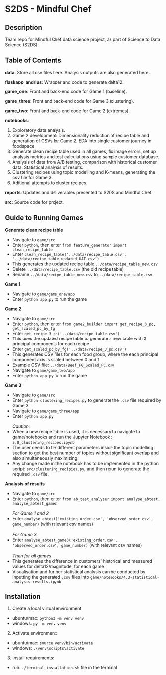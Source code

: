 # S2DS - Mindful Chef

## Description
Team repo for Mindful Chef data science project, as part of Science to Data Science (S2DS).

## Table of Contents

**data**: Store all csv files here. Analysis outputs are also generated here.

**flaskapp_andrius**: Wrapper and code to generate delta12.

**game_one**: Front and back-end code for Game 1 (baseline).

**game_three**: Front and back-end code for Game 3 (clustering).

**game_two**: Front and back-end code for Game 2 (extremes).

**notebooks**:
1. Exploratory data analysis.
2. Game 2 development: Dimensionality reduction of recipe table and generation of CSVs for Game 2. EDA into single customer journey in foodspace
3. Generate clean recipe table used in all games, fix image errors, set up analysis metrics and test calculations using sample customer database.
4. Analysis of data from A/B testing, comparison with historical customer data. Statistical analysis of results.
5. Clustering recipes using topic modelling and K-means, generating the csv file for Game 3.
6. Aditional attempts to cluster recipes.

**reports**: Updates and deliverables presented to S2DS and Mindful Chef.

**src**: Source code for project.

## Guide to Running Games

**Generate clean recipe table**
- Navigate to `game/src`
- Enter `python`, then enter `from feature_generator import clean_recipe_table`
- Enter `clean_recipe_table('../data/recipe_table.csv', '../data/recipe_table_updated_UAT.csv')`
- This generates the updated recipe table `../data/recipe_table_new.csv`
- Delete `../data/recipe_table.csv` (the old recipe table)
- Rename `../data/recipe_table_new.csv` to `../data/recipe_table.csv`

**Game 1**
- Navigate to `game/game_one/app`
- Enter `python app.py` to run the game

**Game 2**
- Navigate to `game/src`
- Enter `python`, then enter `from game2_builder import get_recipe_3_pc, get_scaled_pc_by_fg`
- Enter `get_recipe_3_pc('../data/recipe_table.csv')`
- This uses the updated recipe table to generate a new table with 3 principal components for each recipe
- Enter `get_scaled_pc_by_fg('../data/recipe_3_pc.csv')`
- This generates CSV files for each food group, where the each principal component axis is scaled between 0 and 1
- Example CSV file: `../data/Beef_FG_Scaled_PC.csv`
- Navigate to `game/game_two/app`
- Enter `python app.py` to run the game

**Game 3**
- Navigate to `game/src`
- Enter `python clustering_recipes.py` to generate the `.csv` file required by Game 3
- Navigate to `game/game_three/app`
- Enter `python app.py`
<br><br>*Caution:*
- When a new recipe table is used, it is necessary to navigate to game/notebooks and run the Jupyter Notebook : `5.0_clustering_recipes.ipynb`
- The user needs to try different parameters inside the topic modelling section to get the best number of topics without significant overlap and also simultaneously maximizing
- Any change made in the notebook has to be implemented in the python script: `src/clustering_recipies.py`, and then rerun to generate the required `.csv` file.

**Analysis of results**
- Navigate to `game/src`
- Enter `python`, then enter `from ab_test_analyser import analyse_abtest, analyse_abtest_game3`
<br><br>*For Game 1 and 2*
- Enter `analyse_abtest('existing_order.csv', 'observed_order.csv', game_number)` (with relevant csv names)
<br><br>*For Game 3*
- Enter `analyse_abtest_game3('existing_order.csv', 'observed_order.csv', game_number)` (with relevant csv names)
<br><br>*Then for all games*
- This generates the difference in customers' historical and measured values for delta12/magnitude, for each game
- Visualisation and further statistical analysis can be conducted by inputting the generated `.csv` files into `game/notebooks/4.3-statistical-analysis-results.ipynb`

## Installation 
1. Create a local virtual environment: 
- ubuntu/mac: `python3 -m venv venv`
- windows: `py -m venv venv`
2. Activate environment: 
- ubuntu/mac: `source venv/bin/activate`
- windows: `.\venv\scripts\activate`
3. Install requirements:
- run: `./terminal_installation.sh` file in the terminal
